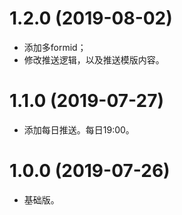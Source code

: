 # 1.2.0 (2019-08-02)
  * 添加多formid；
  * 修改推送逻辑，以及推送模版内容。

# 1.1.0 (2019-07-27)
  * 添加每日推送。每日19:00。

# 1.0.0 (2019-07-26)
  * 基础版。